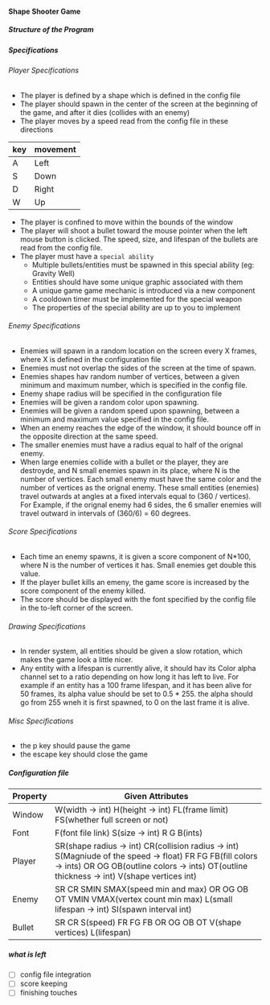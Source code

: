 #### Shape Shooter Game

##### Structure of the Program

##### Specifications

###### Player Specifications

- The player is defined by a shape which is defined in the config file
- The player should spawn in the center of the screen at the beginning of the game, and after it dies (collides with an enemy)
- The player moves by a speed read from the config file in these directions

| key | movement |
| --- | -------- |
| A   | Left     |
| S   | Down     |
| D   | Right    |
| W   | Up       |

- The player is confined to move within the bounds of the window
- The player will shoot a bullet toward the mouse pointer when the left mouse button is clicked. The speed, size, and lifespan of the bullets are read from the config file.
- The player must have a `special ability`
  - Multiple bullets/entities must be spawned in this special ability (eg: Gravity Well)
  - Entities should have some unique graphic associated with them
  - A unique game game mechanic is introduced via a new component
  - A cooldown timer must be implemented for the special weapon
  - The properties of the special ability are up to you to implement

###### Enemy Specifications

- Enemies will spawn in a random location on the screen every X frames, where X is defined in the configuration file
- Enemies must not overlap the sides of the screen at the time of spawn.
- Enemies shapes hav random number of vertices, between a given minimum and maximum number, which is specified in the config file.
- Enemy shape radius will be specified in the configuration file
- Enemies will be given a random color upon spawning.
- Enemies will be given a random speed upon spawning, between a minimum and maximum value specified in the config file.
- When an enemy reaches the edge of the window, it should bounce off in the opposite direction at the same speed.
- The smaller enemies must have a radius equal to half of the orignal enemy.
- When large enemies collide with a bullet or the player, they are destroyde, and N small enemies spawn in its place, where N is the number of vertices. Each small enemy must have the same color and the number of vertices as the orignal enemy. These small entities (enemies) travel outwards at angles at a fixed intervals equal to (360 / vertices).
  For Example, if the orignal enemy had 6 sides, the 6 smaller enemies will travel outward in intervals of (360/6) = 60 degrees.

###### Score Specifications

- Each time an enemy spawns, it is given a score component of N\*100, where N is the number of vertices it has. Small enemies get double this value.
- If the player bullet kills an emeny, the game score is increased by the score component of the enemy killed.
- The score should be displayed with the font specified by the config file in the to-left corner of the screen.

###### Drawing Specifications

- In render system, all entities should be given a slow rotation, which makes the game look a little nicer.
- Any entity with a lifespan is currently alive, it should hav its Color alpha channel set to a ratio depending on how long it has left to live. For example if an entity has a 100 frame lifespan, and it has been alive for 50 frames, its alpha value should be set to 0.5 \* 255. the alpha should go from 255 wneh it is first spawned, to 0 on the last frame it is alive.

###### Misc Specifications

- the p key should pause the game
- the escape key should close the game

##### Configuration file

| Property | Given Attributes                                                                                                                                                                                        |
| -------- | ------------------------------------------------------------------------------------------------------------------------------------------------------------------------------------------------------- |
| Window   | W(width -> int) H(height -> int) FL(frame limit) FS(whether full screen or not)                                                                                                                         |
| Font     | F(font file link) S(size -> int) R G B(ints)                                                                                                                                                            |
| Player   | SR(shape radius -> int) CR(collision radius -> int) S(Magniude of the speed -> float) FR FG FB(fill colors -> ints) OR OG OB(outline colors -> ints) OT(outline thickness -> int) V(shape vertices int) |
| Enemy    | SR CR SMIN SMAX(speed min and max) OR OG OB OT VMIN VMAX(vertex count min max) L(small lifespan -> int) SI(spawn interval int)                                                                          |
| Bullet   | SR CR S(speed) FR FG FB OR OG OB OT V(shape vertices) L(lifespan)                                                                                                                                       |


##### what is left
- [ ] config file integration
- [ ] score keeping
- [ ] finishing touches

